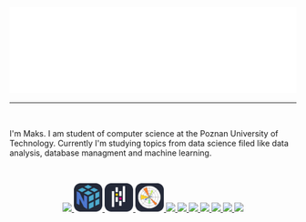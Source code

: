 <a href="https://github.com/Skamlo">
  <img src="hello.svg" width="100%" height="150px" alt="Hi, I'm Maks">
</a>

---
<br/>

I'm Maks. I am student of computer science at the Poznan University of Technology. Currently I'm studying topics from data science filed like data analysis, database managment and machine learning.

<br/>

<p align="center" display="flex" text-decoration="none">
  <a href="https://github.com/Skamlo"> <img src="https://skillicons.dev/icons?i=py" /> </a>
  <a href="https://github.com/Skamlo"> <img src="./icons/Numpy-Dark.svg" height=50px /> </a>
  <a href="https://github.com/Skamlo"> <img src="./icons/Pandas-Dark.svg" height=50px /> </a>
  <a href="https://github.com/Skamlo"> <img src="./icons/Matplotlib-Dark.svg" height=50px /> </a>
  <a href="https://github.com/Skamlo"> <img src="https://skillicons.dev/icons?i=sklearn" /> </a>
  <a href="https://github.com/Skamlo"> <img src="https://skillicons.dev/icons?i=c" /> </a>
  <a href="https://github.com/Skamlo"> <img src="https://skillicons.dev/icons?i=cpp" /> </a>
  <a href="https://github.com/Skamlo"> <img src="https://skillicons.dev/icons?i=postgres" /> </a>
  <a href="https://github.com/Skamlo"> <img src="https://skillicons.dev/icons?i=sqlite" /> </a>
  <a href="https://github.com/Skamlo"> <img src="https://skillicons.dev/icons?i=git" /> </a>
  <a href="https://github.com/Skamlo"> <img src="https://skillicons.dev/icons?i=docker" /> </a>
</p>
